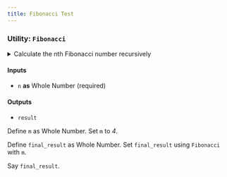 ```yaml
---
title: Fibonacci Test
---
```


### **Utility**: `Fibonacci`

<details>
<summary>Calculate the nth Fibonacci number recursively</summary>

> If `n` is less than or equal to _1_ then:
>
> > Give back `n`.
> > Else:
> > Define `n_minus_1` as Whole Number.
> > Set `n_minus_1` to `n` - _1_.
> > Define `n_minus_2` as Whole Number.
> > Set `n_minus_2` to `n` - _2_.
> > Define `fib_1` as Whole Number.
> > Set `fib_1` using `Fibonacci` with `n_minus_1`.
> > Define `fib_2` as Whole Number.
> > Set `fib_2` using `Fibonacci` with `n_minus_2`.
> > Define `result` as Whole Number.
> > Set `result` to `fib_1` + `fib_2`.
> > Give back `result`.

</details>

#### Inputs

- `n` **as** Whole Number (required)

#### Outputs

- `result`

Define `m` as Whole Number.
Set `m` to _4_.

Define `final_result` as Whole Number.
Set `final_result` using `Fibonacci` with `m`.

Say `final_result`.
